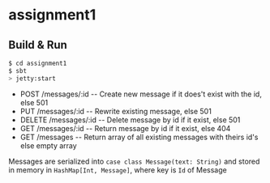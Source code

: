 # assignment1 #

## Build & Run ##

```sh
$ cd assignment1
$ sbt
> jetty:start
```

* POST /messages/:id -- Create new message if it does't exist with the id, else 501
* PUT /messages/:id -- Rewrite existing message, else 501
* DELETE /messages/:id -- Delete message by id if it exist, else 501
* GET /messages/:id -- Return message by id if it exist, else 404
* GET /messages -- Return array of all existing messages with theirs id's else empty array

Messages are serialized into ```case class Message(text: String)``` and stored in memory in ```HashMap[Int, Message]```, where key is ```Id``` of Message